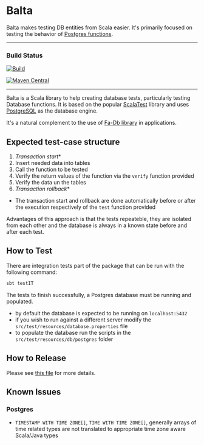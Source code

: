 # Balta

Balta makes testing DB entities from Scala easier. It's primarily focused on testing the behavior of [Postgres functions](https://www.postgresql.org/docs/current/xfunc.html).

---

### Build Status

[![Build](https://github.com/AbsaOSS/balta/workflows/Build/badge.svg)](https://github.com/AbsaOSS/balta/actions)

[![Maven Central](https://maven-badges.herokuapp.com/maven-central/za.co.absa.db/balta_2.12/badge.svg)](https://search.maven.org/search?q=g:za.co.absa.db.balta)

---

Balta is a Scala library to help creating database tests, particularly testing Database functions. It is based on the 
popular [ScalaTest](http://www.scalatest.org/) library and uses [PostgreSQL](https://www.postgresql.org/) as the database engine.

It's a natural complement to the use of [Fa-Db library](https://github.com/AbsaOSS/fa-db) in applications.

## Expected test-case structure
1. _Transaction start_*
2. Insert needed data into tables
3. Call the function to be tested
4. Verify the return values of the function via the `verify` function provided
5. Verify the data un the tables
6. _Transaction rollback_*

 * The transaction start and rollback are done automatically before or after the execution respectively of the `test` function provided

Advantages of this approach is that the tests repeateble, they are isolated from each other and the database is always 
in a known state before and after each test.

## How to Test
There are integration tests part of the package that can be run with the following command:

```bash
sbt testIT
```

The tests to finish successfully, a Postgres database must be running and populated.
* by default the database is expected to be running on `localhost:5432`
* if you wish to run against a different server modify the `src/test/resources/database.properties` file
* to populate the database run the scripts in the `src/test/resources/db/postgres` folder

## How to Release

Please see [this file](RELEASE.md) for more details.

## Known Issues

### Postgres
* `TIMESTAMP WITH TIME ZONE[]`, `TIME WITH TIME ZONE[]`, generally arrays of time related types are not translated to appropriate time zone aware Scala/Java types
